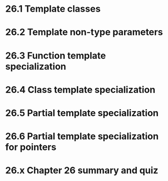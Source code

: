 # 26.1 Template classes
# 26.2 Template non-type parameters
# 26.3 Function template specialization
# 26.4 Class template specialization
# 26.5 Partial template specialization
# 26.6 Partial template specialization for pointers
# 26.x Chapter 26 summary and quiz